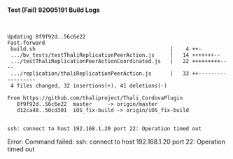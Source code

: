 #### Test (Fail) 92005191 Build Logs


```


```

```
Updating 8f9f92d..56c6e22
Fast-forward
 build.sh                                           |    4 ++-
 .../bv_tests/testThaliReplicationPeerAction.js     |   14 +++++++--
 .../testThaliReplicationPeerActionCoordinated.js   |   22 +++++++++----
 .../replication/thaliReplicationPeerAction.js      |   33 ++------------------
 4 files changed, 32 insertions(+), 41 deletions(-)

From https://github.com/thaliproject/Thali_CordovaPlugin
   8f9f92d..56c6e22  master     -> origin/master
   d12ca48..50cd301  iOS_fix-build -> origin/iOS_fix-build

```

```

ssh: connect to host 192.168.1.20 port 22: Operation timed out

```

Error: Command failed: ssh: connect to host 192.168.1.20 port 22: Operation timed out
